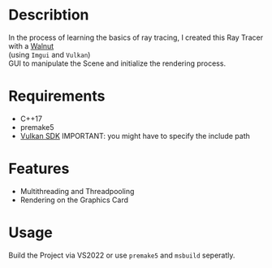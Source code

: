 # Describtion
In the process of learning the basics of ray tracing, I created this Ray Tracer with a [Walnut](https://github.com/StudioCherno/Walnut/)\
(using ```Imgui``` and ```Vulkan```)\
GUI to manipulate the Scene and initialize the rendering process.

# Requirements
- C++17
- premake5
- [Vulkan SDK](https://vulkan.lunarg.com/) IMPORTANT: you might have to specify the include path

# Features
- Multithreading and Threadpooling
- Rendering on the Graphics Card

# Usage
Build the Project via VS2022 or use ```premake5``` and ```msbuild``` seperatly.
